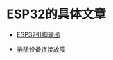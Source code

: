 # ESP32的具体文章

- [ESP32引脚输出](esp32_pin_out.md)

- [排除设备连接故障](../getting-started-guides/troubleshooting-device-connection.md)